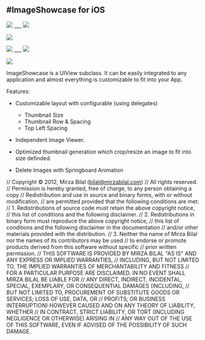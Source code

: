 #ImageShowcase for iOS
----


![](https://github.com/bilalmughal/NLImageShowcase/blob/master/ImageShowcase/images/Screenshots/1.png?raw=true) ___ ![](https://github.com/bilalmughal/NLImageShowcase/blob/master/ImageShowcase/images/Screenshots/2.png?raw=true)

![](https://github.com/bilalmughal/NLImageShowcase/blob/master/ImageShowcase/images/Screenshots/3.png?raw=true)

![](https://github.com/bilalmughal/NLImageShowcase/blob/master/ImageShowcase/images/Screenshots/4.png?raw=true) ___ ![](https://github.com/bilalmughal/NLImageShowcase/blob/master/ImageShowcase/images/Screenshots/6.png?raw=true)

![](https://github.com/bilalmughal/NLImageShowcase/blob/master/ImageShowcase/images/Screenshots/5.png?raw=true)

ImageShowcase is a UIView subclass. It can be easily integrated to any application
and almost everything is customizable to fit into your App.

Features:
- Customizable layout with configurable (using delegates)
  * Thumbnail Size
  * Thumbnail Row & Spacing
  * Top Left Spacing

- Independent Image Viewer.
- Optimized thumbnail generation which crop/resize an image to fit into size definded.
- Delete Images with Springboard Animation


// Copyright © 2012, Mirza Bilal (bilal@mirzabilal.com)
// All rights reserved.
//  Permission is hereby granted, free of charge, to any person obtaining a copy
// Redistribution and use in source and binary forms, with or without modification,
// are permitted provided that the following conditions are met:
// 1.	Redistributions of source code must retain the above copyright notice,
//       this list of conditions and the following disclaimer.
// 2.	Redistributions in binary form must reproduce the above copyright notice,
//       this list of conditions and the following disclaimer in the documentation
//       and/or other materials provided with the distribution.
// 3.	Neither the name of Mirza Bilal nor the names of its contributors may be used
//       to endorse or promote products derived from this software without specific
//       prior written permission.
// THIS SOFTWARE IS PROVIDED BY MIRZA BILAL "AS IS" AND ANY EXPRESS OR IMPLIED WARRANTIES,
// INCLUDING, BUT NOT LIMITED TO, THE IMPLIED WARRANTIES OF MERCHANTABILITY AND FITNESS
// FOR A PARTICULAR PURPOSE ARE DISCLAIMED. IN NO EVENT SHALL MIRZA BILAL BE LIABLE FOR
// ANY DIRECT, INDIRECT, INCIDENTAL, SPECIAL, EXEMPLARY, OR CONSEQUENTIAL DAMAGES (INCLUDING,
// BUT NOT LIMITED TO, PROCUREMENT OF SUBSTITUTE GOODS OR SERVICES; LOSS OF USE, DATA, OR
// PROFITS; OR BUSINESS INTERRUPTION) HOWEVER CAUSED AND ON ANY THEORY OF LIABILITY, WHETHER
// IN CONTRACT, STRICT LIABILITY, OR TORT (INCLUDING NEGLIGENCE OR OTHERWISE) ARISING IN
// ANY WAY OUT OF THE USE OF THIS SOFTWARE, EVEN IF ADVISED OF THE POSSIBILITY OF SUCH DAMAGE.